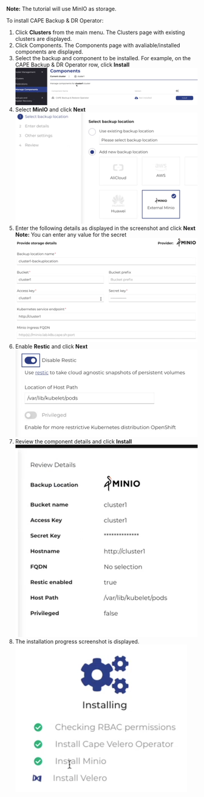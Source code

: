 <b>Note:</b> The tutorial will use MinIO as storage.

To install CAPE Backup & DR Operator:

1. Click <b>Clusters</b> from the main menu. The Clusters page with existing clusters are displayed.
2. Click </b>Components</b>. The Components page with avaliable/installed components are displayed.
3. Select the backup and component to be installed. For example, on the CAPE Backup & DR Operator row, click <b>Install</b>
 ![Components](./assets/Components.png)
4. Select <b>MinIO</b> and click <b>Next</b>
 ![Minio](./assets/Minio.png)
5. Enter the following details as displayed in the screenshot and click <b>Next</b> <b>Note:</b> You can enter any value for the secret
 ![Miniodetails](./assets/Miniodetails.png)
6. Enable <b>Restic</b> and click <b>Next</b>
 ![Restic](./assets/Restic.png)
7. Review the component details and click <b>Install</b>
 ![ReviewComponents](./assets/ReviewComponents.png)
8. The installation progress screenshot is displayed.
  ![ComponentsInstallation.png](./assets/ComponentsInstallation.png)




